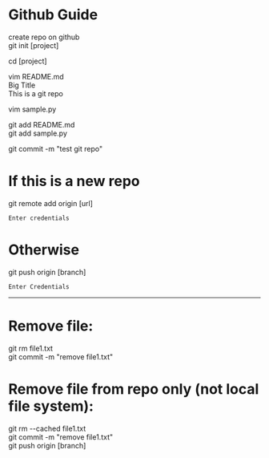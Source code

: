 # Github Guide

create repo on github</br>
git init [project]

cd [project]

vim README.md</br>
	Big Title</br>
	This is a git repo

vim sample.py

git add README.md</br>
git add sample.py

git commit -m "test git repo"

# If this is a new repo
git remote add origin [url]

	Enter credentials

# Otherwise
git push origin [branch]

	Enter Credentials

----------------------------------------------------------

# Remove file:</br>
git rm file1.txt</br>
git commit -m "remove file1.txt"

# Remove file from repo only (not local file system):</br>
git rm --cached file1.txt</br>
git commit -m "remove file1.txt"</br>
git push origin [branch]
